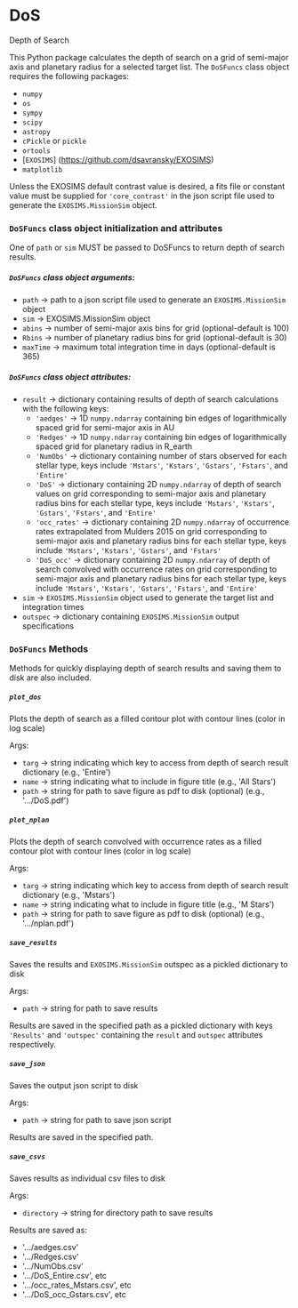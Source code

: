 # DoS
Depth of Search

This Python package calculates the depth of search on a grid of semi-major axis and planetary radius for a selected target list. The ```DoSFuncs``` class object requires the following packages:

- ```numpy```
- ```os```
- ```sympy```
- ```scipy```
- ```astropy```
- ```cPickle``` or ```pickle```
- ```ortools```
- [```EXOSIMS```] (https://github.com/dsavransky/EXOSIMS) 
- ```matplotlib```

Unless the EXOSIMS default contrast value is desired, a fits file or constant value must be supplied for ```'core_contrast'``` in the json script file used to generate the ```EXOSIMS.MissionSim``` object.

### ```DoSFuncs``` class object initialization and attributes
One of ```path``` or ```sim``` MUST be passed to DoSFuncs to return depth of search results.

##### ```DoSFuncs``` class object arguments:

- ```path``` -> path to a json script file used to generate an ```EXOSIMS.MissionSim``` object
- ```sim``` -> EXOSIMS.MissionSim object
- ```abins``` -> number of semi-major axis bins for grid (optional-default is 100)
- ```Rbins``` -> number of planetary radius bins for grid (optional-default is 30)
- ```maxTime``` -> maximum total integration time in days (optional-default is 365)

##### ```DoSFuncs``` class object attributes:

- ```result``` -> dictionary containing results of depth of search calculations with the following keys:
  - ```'aedges'``` -> 1D ```numpy.ndarray``` containing bin edges of logarithmically spaced grid for semi-major axis in AU
  - ```'Redges'``` -> 1D ```numpy.ndarray``` containing bin edges of logarithmically spaced grid for planetary radius in R_earth
  - ```'NumObs'``` -> dictionary containing number of stars observed for each stellar type, keys include ```'Mstars'```, ```'Kstars'```, ```'Gstars'```, ```'Fstars'```, and ```'Entire'```
  - ```'DoS'``` -> dictionary containing 2D ```numpy.ndarray``` of depth of search values on grid corresponding to semi-major axis and planetary radius bins for each stellar type, keys include ```'Mstars'```, ```'Kstars'```, ```'Gstars'```, ```'Fstars'```, and ```'Entire'```
  - ```'occ_rates'``` -> dictionary containing 2D ```numpy.ndarray``` of occurrence rates extrapolated from Mulders 2015 on grid corresponding to semi-major axis and planetary radius bins for each stellar type, keys include ```'Mstars'```, ```'Kstars'```, ```'Gstars'```, and ```'Fstars'```
  - ```'DoS_occ'``` -> dictionary containing 2D ```numpy.ndarray``` of depth of search convolved with occurrence rates on grid corresponding to semi-major axis and planetary radius bins for each stellar type, keys include ```'Mstars'```, ```'Kstars'```, ```'Gstars'```, ```'Fstars'```, and ```'Entire'```
- ```sim``` -> ```EXOSIMS.MissionSim``` object used to generate the target list and integration times
- ```outspec``` -> dictionary containing ```EXOSIMS.MissionSim``` output specifications

### ```DoSFuncs``` Methods

Methods for quickly displaying depth of search results and saving them to disk are also included.

##### ```plot_dos```
Plots the depth of search as a filled contour plot with contour lines (color in log scale)

Args:
- ```targ``` -> string indicating which key to access from depth of search result dictionary (e.g., 'Entire')
- ```name``` -> string indicating what to include in figure title (e.g., 'All Stars')
- ```path``` -> string for path to save figure as pdf to disk (optional) (e.g., '.../DoS.pdf')

##### ```plot_nplan```
Plots the depth of search convolved with occurrence rates as a filled contour plot with contour lines (color in log scale)

Args:
- ```targ``` -> string indicating which key to access from depth of search result dictionary (e.g., 'Mstars')
- ```name``` -> string indicating what to include in figure title (e.g., 'M Stars')
- ```path``` -> string for path to save figure as pdf to disk (optional) (e.g., '.../nplan.pdf')

##### ```save_results```
Saves the results and ```EXOSIMS.MissionSim``` outspec as a pickled dictionary to disk

Args:
- ```path``` -> string for path to save results

Results are saved in the specified path as a pickled dictionary with keys ```'Results'``` and ```'outspec'``` containing the ```result``` and ```outspec``` attributes respectively.

##### ```save_json```
Saves the output json script to disk

Args:
- ```path``` -> string for path to save json script

Results are saved in the specified path.

##### ```save_csvs```
Saves results as individual csv files to disk

Args:
- ```directory``` -> string for directory path to save results

Results are saved as:
- '.../aedges.csv'
- '.../Redges.csv'
- '.../NumObs.csv'
- '.../DoS_Entire.csv', etc
- '.../occ_rates_Mstars.csv', etc
- '.../DoS_occ_Gstars.csv', etc
